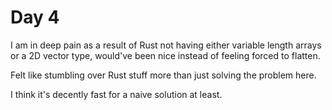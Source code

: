 # Day 4

I am in deep pain as a result of Rust not having either variable length
arrays or a 2D vector type, would've been nice instead of feeling forced
to flatten.

Felt like stumbling over Rust stuff more than just solving the problem here.

I think it's decently fast for a naive solution at least.
